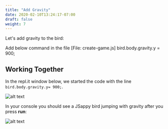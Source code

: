 ```yaml
---
title: "Add Gravity"
date: 2020-02-10T13:24:17-07:00
draft: false
weight: 7
---
```


Let's add gravity to the bird:

Add below command in the file [File: create-game.js]
    bird.body.gravity.y = 900;


## Working Together

In the repl.it window below, we started the code with the line `bird.body.gravity.y= 900;`.

![alt text](../../img/gravity.png "image to add gravity to the bird")

In your console you should see a JSappy bird jumping with gravity after you press **run**:

![alt text](../../img/jump_output.png "bird jumping with gravity")


